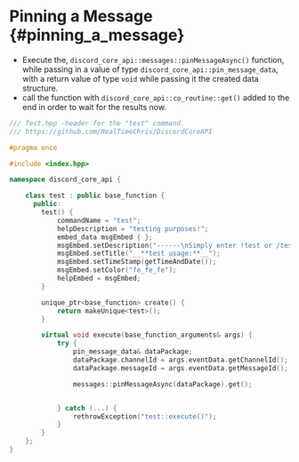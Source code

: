 Pinning a Message {#pinning_a_message}
============
- Execute the, `discord_core_api::messages::pinMessageAsync()` function, while passing in a value of type `discord_core_api::pin_message_data`, with a return value of type `void` while passing it the created data structure.
- call the function with `discord_core_api::co_routine::get()` added to the end in order to wait for the results now.

```cpp
/// Test.hpp -header for the "test" command.
/// https://github.com/RealTimeChris/DiscordCoreAPI

#pragma once

#include <index.hpp>

namespace discord_core_api {

	class test : public base_function {
	  public:
		test() {
			commandName = "test";
			helpDescription = "testing purposes!";
			embed_data msgEmbed { };
			msgEmbed.setDescription("------\nSimply enter !test or /test!\n------");
			msgEmbed.setTitle("__**test usage:**__");
			msgEmbed.setTimeStamp(getTimeAndDate());
			msgEmbed.setColor("fe_fe_fe");
			helpEmbed = msgEmbed;
		}

		unique_ptr<base_function> create() {
			return makeUnique<test>();
		}

		virtual void execute(base_function_arguments& args) {
			try {
				pin_message_data& dataPackage;
				dataPackage.channelId = args.eventData.getChannelId();
				dataPackage.messageId = args.eventData.getMessageId();

				messages::pinMessageAsync(dataPackage).get();


			} catch (...) {
				rethrowException("test::execute()");
			}
		}
	};
}
```

